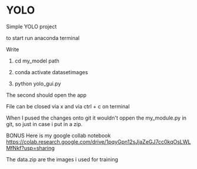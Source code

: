 # YOLO
Simple YOLO project

to start
run anaconda terminal

Write 
1. cd my_model path

2. conda activate datasetimages

3. python yolo_gui.py 

The second should open the app

File can be closed via x and via ctrl + c on terminal
 
 When I pused the changes onto git it wouldn't oppen the my_module.py in git, so just in case i put in a zip.

 BONUS
 Here is my google collab notebook 
 https://colab.research.google.com/drive/1pqyGpn12sJjaZeGJ7cc0kqOsLWLMfNkf?usp=sharing

The data.zip are the images i used for training